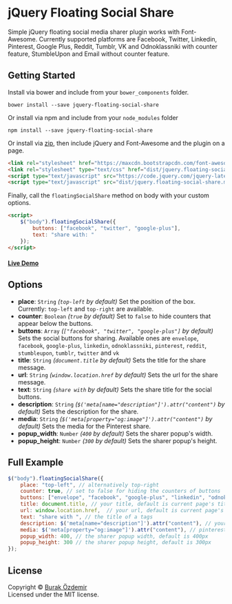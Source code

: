 jQuery Floating Social Share
================================

Simple jQuery floating social media sharer plugin works with Font-Awesome. Currently supported platforms are Facebook, Twitter, Linkedin, Pinterest, Google Plus, Reddit, Tumblr, VK and Odnoklassniki with counter feature, StumbleUpon and Email without counter feature.

## Getting Started

Install via bower and include from your `bower_components` folder.

`bower install --save jquery-floating-social-share`

Or install via npm and include from your `node_modules` folder

`npm install --save jquery-floating-social-share`

Or install via <a target="_blank" href="https://github.com/ozdemirburak/jquery-floating-social-share/archive/master.zip">zip</a>, then include jQuery and Font-Awesome and the plugin on a page.

```html
<link rel="stylesheet" href="https://maxcdn.bootstrapcdn.com/font-awesome/4.4.0/css/font-awesome.min.css">
<link rel="stylesheet" type="text/css" href="dist/jquery.floating-social-share.min.css" />
<script type="text/javascript" src="https://code.jquery.com/jquery-latest.min.js"></script>
<script type="text/javascript" src="dist/jquery.floating-social-share.min.js"></script>
```

Finally, call the `floatingSocialShare` method on body with your custom options.

```html
<script>
	$("body").floatingSocialShare({
 		buttons: ["facebook", "twitter", "google-plus"],
        text: "share with: "
	});
</script>
```

#### [Live Demo](http://onlinealarmkur.com)

## Options

* **place**: `String` *(`top-left` by default)* Set the position of the box. Currently: `top-left` and `top-right` are available.
* **counter**: `Boolean` *(`true` by default)* Set to `false` to hide counters that appear below the buttons.
* **buttons**: `Array` *(`["facebook", "twitter", "google-plus"]` by default)* Sets the social buttons for sharing. Available ones are `envelope`, `facebook`, `google-plus`, `linkedin`, `odnoklassniki`, `pinterest`, `reddit`, `stumbleupon`, `tumblr`, `twitter` and `vk`  
* **title**: `String` *(`document.title` by default)* Sets the title for the share message.
* **url**: `String` *(`window.location.href` by default)* Sets the url for the share message.
* **text**: `String` *(`share with` by default)* Sets the share title for the social buttons.
* **description**: `String` *(`$('meta[name="description"]').attr("content")` by default)* Sets the description for the share.
* **media**: `String` *(`$('meta[property="og:image"]').attr("content")` by default)* Sets the media for the Pinterest share.
* **popup_width**: `Number` *(`400` by default)* Sets the sharer popup's width.
* **popup_height**: `Number` *(`300` by default)* Sets the sharer popup's height.

## Full Example

```javascript
$("body").floatingSocialShare({
	place: "top-left", // alternatively top-right
    counter: true, // set to false for hiding the counters of buttons
    buttons: ["envelope", "facebook", "google-plus", "linkedin", "odnoklassniki", "pinterest", "reddit", "stumbleupon", "tumblr", "twitter", "vk"], // all of the currently avalaible social buttons
    title: document.title, // your title, default is current page's title
    url: window.location.href,  // your url, default is current page's url
    text: "share with ", // the title of a tags
    description: $('meta[name="description"]').attr("content"), // your description, default is current page's description
    media: $('meta[property="og:image"]').attr("content"), // pinterest media
    popup_width: 400, // the sharer popup width, default is 400px
    popup_height: 300 // the sharer popup height, default is 300px
});
```

## License
Copyright &copy; [Burak Özdemir](http://burakozdemir.co.uk)<br>
Licensed under the MIT license.
